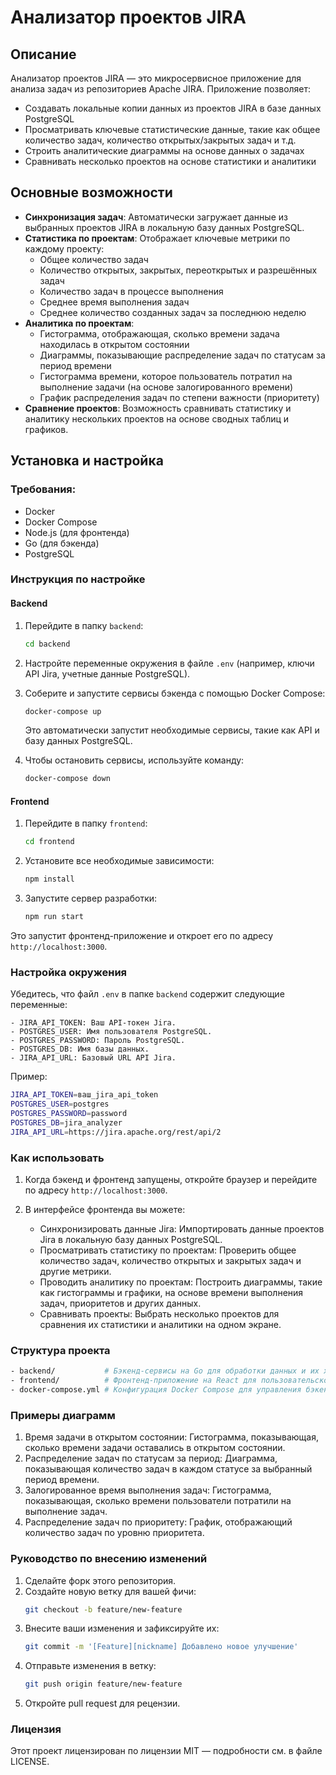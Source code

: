 # Анализатор проектов JIRA

## Описание
Анализатор проектов JIRA — это микросервисное приложение для анализа задач из репозиториев Apache JIRA. Приложение позволяет:
- Создавать локальные копии данных из проектов JIRA в базе данных PostgreSQL
- Просматривать ключевые статистические данные, такие как общее количество задач, количество открытых/закрытых задач и т.д.
- Строить аналитические диаграммы на основе данных о задачах
- Сравнивать несколько проектов на основе статистики и аналитики

## Основные возможности
- **Синхронизация задач**: Автоматически загружает данные из выбранных проектов JIRA в локальную базу данных PostgreSQL.
- **Статистика по проектам**: Отображает ключевые метрики по каждому проекту:
  - Общее количество задач
  - Количество открытых, закрытых, переоткрытых и разрешённых задач
  - Количество задач в процессе выполнения
  - Среднее время выполнения задач
  - Среднее количество созданных задач за последнюю неделю
- **Аналитика по проектам**:
  - Гистограмма, отображающая, сколько времени задача находилась в открытом состоянии
  - Диаграммы, показывающие распределение задач по статусам за период времени
  - Гистограмма времени, которое пользователь потратил на выполнение задачи (на основе залогированного времени)
  - График распределения задач по степени важности (приоритету)
- **Сравнение проектов**: Возможность сравнивать статистику и аналитику нескольких проектов на основе сводных таблиц и графиков.

## Установка и настройка

### Требования:
- Docker
- Docker Compose
- Node.js (для фронтенда)
- Go (для бэкенда)
- PostgreSQL

### Инструкция по настройке

#### Backend
1. Перейдите в папку `backend`:
   ```bash
   cd backend
   ```

3. Настройте переменные окружения в файле `.env` (например, ключи API Jira, учетные данные PostgreSQL).

4. Соберите и запустите сервисы бэкенда с помощью Docker Compose:
   ```bash
   docker-compose up
   ```

   Это автоматически запустит необходимые сервисы, такие как API и базу данных PostgreSQL.

5. Чтобы остановить сервисы, используйте команду:
   ```bash
   docker-compose down
   ```

#### Frontend
1. Перейдите в папку `frontend`:
   ```bash
   cd frontend

3. Установите все необходимые зависимости:
   ```bash
   npm install

5. Запустите сервер разработки:
   ```bash
   npm run start

  Это запустит фронтенд-приложение и откроет его по адресу `http://localhost:3000`.

### Настройка окружения

Убедитесь, что файл `.env` в папке `backend` содержит следующие переменные:
```
- JIRA_API_TOKEN: Ваш API-токен Jira.
- POSTGRES_USER: Имя пользователя PostgreSQL.
- POSTGRES_PASSWORD: Пароль PostgreSQL.
- POSTGRES_DB: Имя базы данных.
- JIRA_API_URL: Базовый URL API Jira.
```
Пример:
```bash
JIRA_API_TOKEN=ваш_jira_api_token
POSTGRES_USER=postgres
POSTGRES_PASSWORD=password
POSTGRES_DB=jira_analyzer
JIRA_API_URL=https://jira.apache.org/rest/api/2
```

### Как использовать
1. Когда бэкенд и фронтенд запущены, откройте браузер и перейдите по адресу `http://localhost:3000`.

2. В интерфейсе фронтенда вы можете:
   - Синхронизировать данные Jira: Импортировать данные проектов Jira в локальную базу данных PostgreSQL.
   - Просматривать статистику по проектам: Проверить общее количество задач, количество открытых и закрытых задач и другие метрики.
   - Проводить аналитику по проектам: Построить диаграммы, такие как гистограммы и графики, на основе времени выполнения задач, приоритетов и других данных.
   - Сравнивать проекты: Выбрать несколько проектов для сравнения их статистики и аналитики на одном экране.

### Структура проекта
```bash
- backend/           # Бэкенд-сервисы на Go для обработки данных и их хранения
- frontend/          # Фронтенд-приложение на React для пользовательского интерфейса
- docker-compose.yml # Конфигурация Docker Compose для управления бэкенд-сервисами и PostgreSQL
```

### Примеры диаграмм
1. Время задачи в открытом состоянии: Гистограмма, показывающая, сколько времени задачи оставались в открытом состоянии.
2. Распределение задач по статусам за период: Диаграмма, показывающая количество задач в каждом статусе за выбранный период времени.
3. Залогированное время выполнения задач: Гистограмма, показывающая, сколько времени пользователи потратили на выполнение задач.
4. Распределение задач по приоритету: График, отображающий количество задач по уровню приоритета.

### Руководство по внесению изменений
1. Сделайте форк этого репозитория.
2. Создайте новую ветку для вашей фичи:
   ```bash
   git checkout -b feature/new-feature

3. Внесите ваши изменения и зафиксируйте их:
   ```bash
   git commit -m '[Feature][nickname] Добавлено новое улучшение'

4. Отправьте изменения в ветку:
   ```bash
   git push origin feature/new-feature

5. Откройте pull request для рецензии.

### Лицензия
Этот проект лицензирован по лицензии MIT — подробности см. в файле LICENSE.
